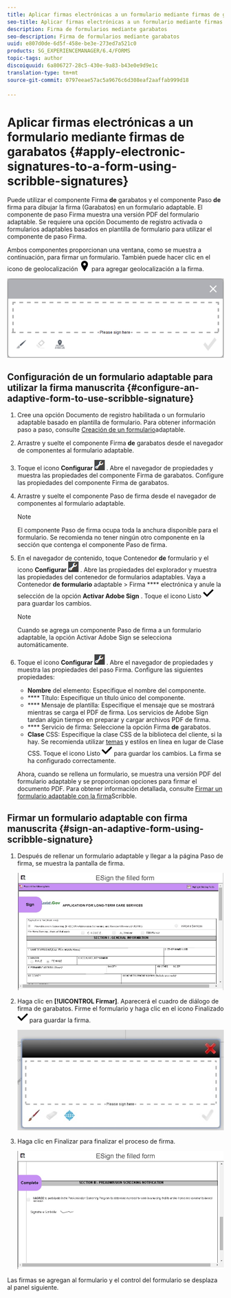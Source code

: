 ```yaml
---
title: Aplicar firmas electrónicas a un formulario mediante firmas de garabatos
seo-title: Aplicar firmas electrónicas a un formulario mediante firmas de garabatos
description: Firma de formularios mediante garabatos
seo-description: Firma de formularios mediante garabatos
uuid: e807d0de-6d5f-458e-be3e-273ed7a521c0
products: SG_EXPERIENCEMANAGER/6.4/FORMS
topic-tags: author
discoiquuid: 6a806727-28c5-430e-9a83-b43e0e9d9e1c
translation-type: tm+mt
source-git-commit: 0797eeae57ac5a9676c6d308eaf2aaffab999d18

---
```



# Aplicar firmas electrónicas a un formulario mediante firmas de garabatos {#apply-electronic-signatures-to-a-form-using-scribble-signatures}

Puede utilizar el componente Firma **de** garabatos y el componente Paso **de** firma para dibujar la firma (Garabatos) en un formulario adaptable. El componente de paso Firma muestra una versión PDF del formulario adaptable. Se requiere una opción Documento de registro activada o formularios adaptables basados en plantilla de formulario para utilizar el componente de paso Firma.

Ambos componentes proporcionan una ventana, como se muestra a continuación, para firmar un formulario. También puede hacer clic en el icono de geolocalización ![aem_6_3_geolocation](assets/aem_6_3_geolocation.png) para agregar geolocalización a la firma.

![Cuadro de diálogo de firma manuscrita](assets/scribble-signature.png)

## Configuración de un formulario adaptable para utilizar la firma manuscrita {#configure-an-adaptive-form-to-use-scribble-signature}

1. Cree una opción Documento de registro habilitada o un formulario adaptable basado en plantilla de formulario. Para obtener información paso a paso, consulte [Creación de un formulario](/help/forms/using/creating-adaptive-form.md)adaptable.
1. Arrastre y suelte el componente Firma **de** garabatos desde el navegador de componentes al formulario adaptable.
1. Toque el icono **Configurar** ![configuración](assets/configure.png) . Abre el navegador de propiedades y muestra las propiedades del componente Firma de garabatos. Configure las propiedades del componente Firma de garabatos.
1. Arrastre y suelte el componente Paso de firma desde el navegador de componentes al formulario adaptable.

   >[!NOTE]
   >
   >El componente Paso de firma ocupa toda la anchura disponible para el formulario. Se recomienda no tener ningún otro componente en la sección que contenga el componente Paso de firma.

1. En el navegador de contenido, toque Contenedor **de** formulario y el icono **Configurar** ![configuración](assets/configure.png) . Abre las propiedades del explorador y muestra las propiedades del contenedor de formularios adaptables. Vaya a Contenedor **de formulario** adaptable > Firma **** electrónica y anule la selección de la opción **Activar Adobe Sign** . Toque el icono Listo ![aem_6_3_forms_save](assets/aem_6_3_forms_save.png) para guardar los cambios.

   >[!NOTE]
   >
   >Cuando se agrega un componente Paso de firma a un formulario adaptable, la opción Activar Adobe Sign se selecciona automáticamente.

1. Toque el icono **Configurar** ![configuración](assets/configure.png) . Abre el navegador de propiedades y muestra las propiedades del paso Firma. Configure las siguientes propiedades:

   * **Nombre** del elemento: Especifique el nombre del componente.
   * **** Título: Especifique un título único del componente.
   * **** Mensaje de plantilla: Especifique el mensaje que se mostrará mientras se carga el PDF de firma. Los servicios de Adobe Sign tardan algún tiempo en preparar y cargar archivos PDF de firma.
   * **** Servicio de firma: Seleccione la opción Firma **de** garabatos.
   * **Clase** CSS: Especifique la clase CSS de la biblioteca del cliente, si la hay. Se recomienda utilizar [temas](/help/forms/using/themes.md) y estilos [](/help/forms/using/inline-style-adaptive-forms.md) en línea en lugar de Clase CSS.
   Toque el icono Listo ![aem_6_3_forms_save](assets/aem_6_3_forms_save.png) para guardar los cambios. La firma se ha configurado correctamente.

   Ahora, cuando se rellena un formulario, se muestra una versión PDF del formulario adaptable y se proporcionan opciones para firmar el documento PDF. Para obtener información detallada, consulte [Firmar un formulario adaptable con la firma](/help/forms/using/signing-forms-using-scribble.md#p-sign-an-adaptive-form-using-scribble-signature-p)Scribble.

## Firmar un formulario adaptable con firma manuscrita {#sign-an-adaptive-form-using-scribble-signature}

1. Después de rellenar un formulario adaptable y llegar a la página Paso de firma, se muestra la pantalla de firma.

   ![Pantalla de firma para la página EchoSign](assets/esignscribblesign.jpg)

1. Haga clic en **[!UICONTROL Firmar]**. Aparecerá el cuadro de diálogo de firma de garabatos. Firme el formulario y haga clic en el icono Finalizado ![aem_6_3_forms_save](assets/aem_6_3_forms_save.png) para guardar la firma.

   ![Cuadro de diálogo de firma manuscrita](assets/scribblewidget.jpg)

1. Haga clic en Finalizar para finalizar el proceso de firma.

   ![Completar el proceso de firma](assets/scribblecomplete.jpg)

Las firmas se agregan al formulario y el control del formulario se desplaza al panel siguiente.


